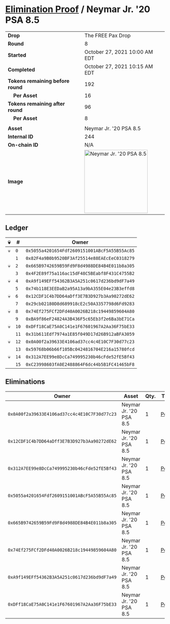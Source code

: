 # [Elimination Proof](./readme.md) / Neymar Jr. &#039;20 PSA 8.5

|||
|---|---|
| **Drop** | The FREE Pax Drop |
| **Round** | 8 |
| **Started** | October 27, 2021 10:00 AM EDT |
| **Completed** | October 27, 2021 10:15 AM EDT |
| **Tokens remaining before round** | 192 |
| **&nbsp;&nbsp;&nbsp;&nbsp;Per Asset** | 16 |
| **Tokens remaining after round** | 96 |
| **&nbsp;&nbsp;&nbsp;&nbsp;Per Asset** | 8 |
| | |
| **Asset** | Neymar Jr. &#039;20 PSA 8.5 |
| **Internal ID** | 244 |
| **On-chain ID** | N/A |
| **Image** | <img src="https://tcdn.blokpax.com/94aa4804-2e44-48ea-870e-8fd9c7e5d8a8/7c9425316b204ce557f25914643a8a5e0e2bb116e3ce2d6ceb584fc4d2d280ce.jpg" height="200" alt="Neymar Jr. &#039;20 PSA 8.5" /> |

## Ledger

| 💀 | # | Owner |
| --- | --- | --- |
| 💀 | `0` | `0x5055a4201654Fdf2609151001ABcF5A55B55Ac85` |
|  | `1` | `0x82F4a9B0b9520BF3Af25514e88EAEcEeC0318279` |
| 💀 | `2` | `0x665B9742659B59Fd9F8d4988DE84B4E011b8a305` |
|  | `3` | `0x4F2E89f75a116ac15dF48C5BEabf8F431C4755B2` |
| 💀 | `4` | `0xA9f149EFf54362B3A5A251c0617d236bd9dF7a49` |
|  | `5` | `0x74b118E3EEDaB2a95A13a9bA355E04e23B3effd8` |
| 💀 | `6` | `0x12CDF1C4b7DD64aDff3E7B3D927b3Aa90272dE62` |
|  | `7` | `0x29cb02180D8d689918cE2c50A3357798d6Fd9283` |
| 💀 | `8` | `0x74Ef275FCf2DFd40A0026B218c19449859604A80` |
|  | `9` | `0xBA9f86eF24824A3B436F5c65Eb3f2e6Ba3bE71Ca` |
| 💀 | `10` | `0xDFf18CaE75A0C141e1F67601967A2Aa36F75bE33` |
|  | `11` | `0x31b611Edf7974a1E85f049D17d26B912aBFA3059` |
| 💀 | `12` | `0x0A00f2a39633E4106ad37cc4c4E10C7F30d77c23` |
|  | `13` | `0x59768b06b66f105Bc0424816704E216a15780fcd` |
| 💀 | `14` | `0x312A7EE99e8DcCa749995230b46cFde52fE5Bf43` |
|  | `15` | `0xC23998603fA0E2488864F6dc44b5B1FC41465bF8` |


## Eliminations

| Owner | Asset | Qty. | Transaction |
| --- | --- | --- | --- |
| `0x0A00f2a39633E4106ad37cc4c4E10C7F30d77c23` | Neymar Jr. '20 PSA 8.5 | 1 | [Polygonscan](https://polygonscan.com/tx/0xa242a6161a6d5b2089695a8fb5eb581c46d6c8529d7e58484e18ad3dc94af17c) |
| `0x12CDF1C4b7DD64aDff3E7B3D927b3Aa90272dE62` | Neymar Jr. '20 PSA 8.5 | 1 | [Polygonscan](https://polygonscan.com/tx/0x6c9a61ee03e876a28d508135b491ec5fb22e2ee8030ba0e0422604fb4ee5f028) |
| `0x312A7EE99e8DcCa749995230b46cFde52fE5Bf43` | Neymar Jr. '20 PSA 8.5 | 1 | [Polygonscan](https://polygonscan.com/tx/0x563d9a1f1297905d4e9bb58524556db9780645a02c3f2658964c59f09d501957) |
| `0x5055a4201654Fdf2609151001ABcF5A55B55Ac85` | Neymar Jr. '20 PSA 8.5 | 1 | [Polygonscan](https://polygonscan.com/tx/0xbf988ab6ce2f19669a94fb7e71eb9f3faaccbb474c34cc9c6be2ab3e4c3bac75) |
| `0x665B9742659B59Fd9F8d4988DE84B4E011b8a305` | Neymar Jr. '20 PSA 8.5 | 1 | [Polygonscan](https://polygonscan.com/tx/0x81490684cb701667aa2448830a2fb8c7a8b8211be7e4753ec7070d42da0a1681) |
| `0x74Ef275FCf2DFd40A0026B218c19449859604A80` | Neymar Jr. '20 PSA 8.5 | 1 | [Polygonscan](https://polygonscan.com/tx/0x59028c443296ecdff9cf1f64991f5543ce6aee31722f0c6d7f8cf78d9a622196) |
| `0xA9f149EFf54362B3A5A251c0617d236bd9dF7a49` | Neymar Jr. '20 PSA 8.5 | 1 | [Polygonscan](https://polygonscan.com/tx/0x8d51700e103aa137c14a313c4eb4f8e804a55a5cce1d970ade47881c7843fb0c) |
| `0xDFf18CaE75A0C141e1F67601967A2Aa36F75bE33` | Neymar Jr. '20 PSA 8.5 | 1 | [Polygonscan](https://polygonscan.com/tx/0x0c84ed848545036a159780ecb5c530681f76a09918287d87cd70cd2d204a3176) |
